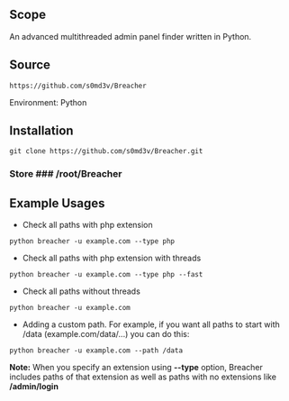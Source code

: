 ## Scope
An advanced multithreaded admin panel finder written in Python.


## Source
```
https://github.com/s0md3v/Breacher
```

Environment: Python

## Installation
```
git clone https://github.com/s0md3v/Breacher.git
```
### Store ### /root/Breacher

## Example Usages

- Check all paths with php extension
```
python breacher -u example.com --type php
```

- Check all paths with php extension with threads
```
python breacher -u example.com --type php --fast
```

- Check all paths without threads
```
python breacher -u example.com
```

- Adding a custom path. For example, if you want all paths to start with /data (example.com/data/...) you can do this:

```
python breacher -u example.com --path /data
```

**Note:** When you specify an extension using **--type** option, Breacher includes paths of that extension as well as paths with no extensions like **/admin/login**



